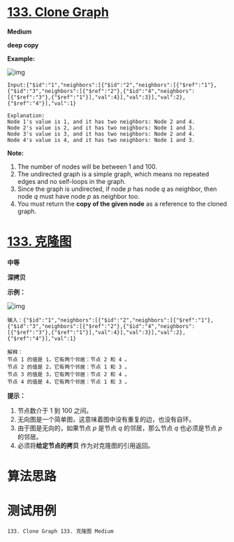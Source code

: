 # [133. Clone Graph][enTitle]

**Medium**

**deep copy** 



**Example:** 

![img](https://assets.leetcode.com/uploads/2019/02/19/113_sample.png)

```
Input:{"$id":"1","neighbors":[{"$id":"2","neighbors":[{"$ref":"1"},{"$id":"3","neighbors":[{"$ref":"2"},{"$id":"4","neighbors":[{"$ref":"3"},{"$ref":"1"}],"val":4}],"val":3}],"val":2},{"$ref":"4"}],"val":1}

Explanation:
Node 1's value is 1, and it has two neighbors: Node 2 and 4.
Node 2's value is 2, and it has two neighbors: Node 1 and 3.
Node 3's value is 3, and it has two neighbors: Node 2 and 4.
Node 4's value is 4, and it has two neighbors: Node 1 and 3.

```



**Note:** 

1. The number of nodes will be between 1 and 100. 
2. The undirected graph is a simple graph, which means no repeated edges and no self-loops in the graph. 
3. Since the graph is undirected, if node  *p*  has node  *q*  as neighbor, then node  *q*  must have node  *p*  as neighbor too. 
4. You must return the **copy of the given node**  as a reference to the cloned graph.


# [133. 克隆图][cnTitle]

**中等**

**深拷贝** 

**示例：** 

![img](https://assets.leetcode-cn.com/aliyun-lc-upload/uploads/2019/02/23/113_sample.png)

```
输入：{"$id":"1","neighbors":[{"$id":"2","neighbors":[{"$ref":"1"},{"$id":"3","neighbors":[{"$ref":"2"},{"$id":"4","neighbors":[{"$ref":"3"},{"$ref":"1"}],"val":4}],"val":3}],"val":2},{"$ref":"4"}],"val":1}

解释：
节点 1 的值是 1，它有两个邻居：节点 2 和 4 。
节点 2 的值是 2，它有两个邻居：节点 1 和 3 。
节点 3 的值是 3，它有两个邻居：节点 2 和 4 。
节点 4 的值是 4，它有两个邻居：节点 1 和 3 。

```



**提示：** 

1. 节点数介于 1 到 100 之间。 
2. 无向图是一个简单图，这意味着图中没有重复的边，也没有自环。 
3. 由于图是无向的，如果节点  *p*  是节点  *q*  的邻居，那么节点  *q*  也必须是节点  *p*  的邻居。 
4. 必须将**给定节点的拷贝** 作为对克隆图的引用返回。




# 算法思路

# 测试用例
```
133. Clone Graph 133. 克隆图 Medium
```

[enTitle]: https://leetcode.com/problems/clone-graph/
[cnTitle]: https://leetcode-cn.com/problems/clone-graph/
